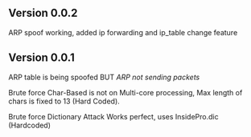 ## Version 0.0.2
ARP spoof working, added ip forwarding and ip_table change feature

## Version 0.0.1
ARP table is being spoofed
BUT *ARP not sending packets*

Brute force Char-Based is not on Multi-core processing, Max length of chars is fixed to 13 (Hard Coded).

Brute force Dictionary Attack Works perfect, uses InsidePro.dic (Hardcoded)




